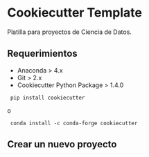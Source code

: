 # Cookiecutter Template
Platilla para proyectos de Ciencia de Datos.

## Requerimientos
* Anaconda > 4.x
* Git > 2.x 
* Cookiecutter Python Package > 1.4.0

<code> pip install cookiecutter </code>

o

<code> conda install -c conda-forge cookiecutter </code>

## Crear un nuevo proyecto
